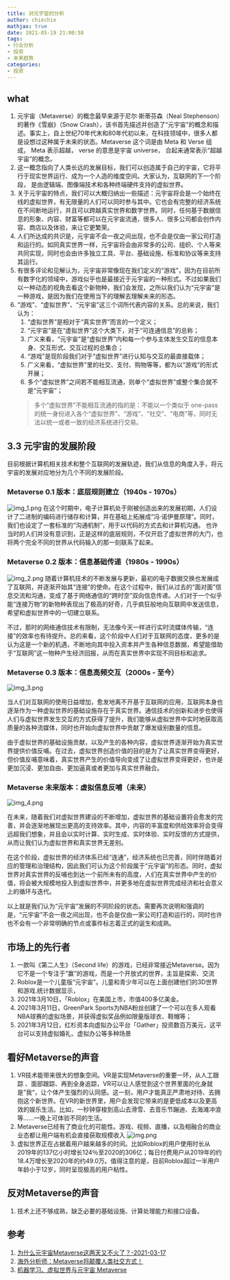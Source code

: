 ```yaml
---
title: 对元宇宙的分析
author: chiechie
mathjax: true
date: 2021-05-19 21:00:58
tags:
- 行业分析
- 投资
- 未来趋势
categories: 
- 投资
---
```


## what

1. 元宇宙（Metaverse）的概念最早来源于尼尔·斯蒂芬森（Neal Stephenson）的著作《雪崩》（Snow Crash），该书首先描述并创造了“元宇宙”的概念和描述。事实上，自上世纪70年代末和80年代初以来，在科技领域中，很多人都是设想过这种属于未来的状态。Metaverse 这个词是由 Meta 和 Verse 组成， Meta 表示超越， verse 的意思是宇宙 universe， 合起来通常表示“超越宇宙”的概念。
2. 这一概念指向了人类长远的发展目标，我们可以创造属于自己的宇宙，它将平行于现实世界运行、成为一个人造的维度空间。大家认为，互联网的下一个阶段， 是由逻辑端、图像端技术和各种终端硬件支持的虚拟世界。
3. 关于元宇宙的特点，我们可以大概归纳出一些描述：元宇宙将会是一个始终在线的虚拟世界，有无限量的人们可以同时参与其中。它也会有完整的经济系统在不间断地运行，并且可以跨越真实世界和数字世界。同时，任何基于数据信息的形象、内容、财富等都可以在元宇宙流通，很多人、很多公司都会创作内容、商店以及体验，来让它更繁荣。
4. 人们所达成的共识是，元宇宙不会一夜之间出现，也不会是仅由一家公司打造和运行的。如同真实世界一样，元宇宙将会由非常多的公司、组织、个人等来共同实现，同时也会由许多独立工具、平台、基础设施、标准和协议等来支持其运行。
5. 有很多评论和见解认为，元宇宙非常像现在我们定义的“游戏”，因为在目前所有数字化的领域中，游戏似乎也是最接近于元宇宙的一种形式。不过如果我们以一种动态的视角去看这个新物种，我们会发现，之所以我们认为“元宇宙”是一种游戏，是因为我们在使用当下的理解去理解未来的形态。
6. “游戏”、“虚拟世界”、“元宇宙”这三个词所代表内容的关系。总的来说，我们认为：
    1. “虚拟世界”是相对于“真实世界”而言的一个定义；
    2. “元宇宙”是在“虚拟世界”这个大类下，对于“可连通信息”的总称；
    3. 广义来看，“元宇宙”是“虚拟世界”内和每一个参与主体发生交互的信息本身、交互形式、交互过程的总集合；
    4. “游戏”是现阶段我们对于“虚拟世界”进行认知与交互的最直接载体；
    5. 广义来看，“虚拟世界”里的社交、支付、购物等等，都为以“游戏”的形式开展；
    6. 多个“虚拟世界”之间若不能相互流通，则单个“虚拟世界”或整个集合就不是“元宇宙”；
    >   多个“虚拟世界”不能相互流通的指的是：不能以一个类似于 one-pass 的统一身份进入各个“虚拟世界”、“游戏”、“社交”、“电商”等，同时无法以统一或者一致的经济系统进行交易。

## 3.3 元宇宙的发展阶段
目前根据计算机相关技术和整个互联网的发展轨迹，我们从信息的角度入手，将元宇宙的发展对应地分为几个不同的发展阶段。

### Metaverse 0.1 版本：底层规则建立（1940s - 1970s）
![img_1.png](img_1.png)
在这个时期中，电子计算机处于刚被创造出来的发展初期，人们设计了二进制的编码进行储存和计算，并在基础上拓展成“冯·诺伊曼原理”。同时，我们也设定了一套标准的“沟通机制”，用于以代码的方式去和计算机沟通。
也许当时的人们并没有意识到，正是这样的底层规则，不仅开启了虚拟世界的大门，也将两个完全不同的世界从代码输入的那一刻联系了起来。

### Metaverse 0.2 版本：信息基础传递（1980s - 1990s）
![img_2.png](img_2.png)
随着计算机技术的不断发展与更新，最初的电子数据交换也发展成了互联网，并逐渐开始其“连接”的使命。在这个过程中，我们从过去的“面对面”信息交流和沟通，变成了基于网络通信的“跨时空”双向信息传递。人们对于一个似乎能“连接万物”的新物种表现出了极高的好奇，几乎疯狂般地向互联网中发送信息，希望和虚拟世界中的一切建立联系。

不过，那时的网络通信技术有限制，无法像今天一样进行实时流媒体传输，“连接”的效率也有待提升。总的来看，这个阶段中人们对于互联网的态度，更多的是认为这是一个新的机遇，不断地向其中投入资本并产生各种信息数据，希望能借助于“互联网”这一物种产生经济回报，从而在真实世界中实现不同目标和追求。

### Metaverse 0.3 版本：信息高频交互（2000s - 至今）

![img_3.png](img_3.png)

当人们对互联网的使用日益增加，愈发地离不开基于互联网的应用，互联网本身也逐渐作为一种虚拟世界的基础设施存在于真实世界。通信技术的创新和进步也使得人们与虚拟世界发生交互的方式获得了提升，我们能够从虚拟世界中实时地获取高质量的各种流媒体，同时也开始向虚拟世界中贡献了爆发级别数量的信息。

由于虚拟世界的基础设施贡献，以及产生的各种内容，虚拟世界逐渐开始为真实世界提供价值反哺。在过去，虚拟世界创造价值的目的是为了让真实世界变得更好，但价值反哺意味着，真实世界产生的价值导向变成了让虚拟世界变得更好，也许是更加沉浸、更加自由、更加逼真或者更加与真实世界融合。


### Metaverse 未来版本：虚拟信息反哺（未来）

![img_4.png](img_4.png)

在未来，随着我们对虚拟世界建设的不断增加，虚拟世界的基础设置将会愈发的完善，并会逐渐地展现出更高的支持效率。其中，内容的丰富度和供给效率将会变得远超我们想象，并且会以实时计算、实时生成、实时体验、实时反馈的方式提供，从而让我们认为虚拟世界和真实世界无差别。


在这个阶段，虚拟世界的经济体系已经“连通”，经济系统也已完善，同时伴随着对应的管理和治理结构，因此我们可认为这个阶段属于“元宇宙”的形态。同时，虚拟世界对真实世界的反哺也到达一个前所未有的高度，人们在真实世界中产生的价值，将会被大规模地投入到虚拟世界中，并更多地在虚拟世界完成经济和社会意义上的循环与迭代。

以上就是我们认为“元宇宙”发展的不同阶段的状态。需要再次说明和强调的是，“元宇宙”不会一夜之间出现，也不会是仅由一家公司打造和运行的，同时也许也不会有一个非常明确的节点或事件标志着正式的诞生和成熟。


## 市场上的先行者

1. 一款叫《第二人生》（Second life）的游戏，已经非常接近Metaverse。因为它不是一个专注于“赢”的游戏，而是一个开放式的世界，主旨是探索、交流
2. Roblox是一个儿童版“元宇宙”。儿童和青少年可以在上面创建他们的3D世界和游戏.统计数据显示，
3. 2021年3月10日，「Roblox」在美国上市，市值400多亿美金。
4. 2021年3月11日，GreenPark Sports为NBA粉丝创建了一个可以在多人观看NBA球赛的虚拟场景，并获得虚拟奖品例如限量版球衣、鞋帽等；
5. 2021年3月12日，红杉资本向虚拟办公平台「Gather」投资数百万美元，这平台可以支持虚拟婚礼、虚拟办公等多种场景



## 看好Metaverse的声音

1. VR技术能带来很大的想象空间。VR是实现Metaverse的重要一环，从人工跟踪 、面部跟踪、再到全身追踪，VR可以让人感觉到这个世界里面的化身就是”我“，让个体产生强烈的认同感。这一刻，用户才能真正严肃地对待、去拥抱这个新世界。在VR的新世界里，用户会发现它带来的是更低成本以及更高效的娱乐生活。比如，一秒钟穿梭到高山去滑雪、去音乐节蹦迪、去海滩冲浪等……一晚上可体验不同的生活。
2. Metaverse已经有了商业化的可能性。游戏、视频、直播，以及相融合的商业业态都让用户端有机会直接获取规模收入
    ![img.png](./img.png)
3. 虚拟世界正在占据着用户越来越多的时间。比如Roblox的用户使用时长从2019年的137亿小时增长124％至2020的306亿；每日付费用户从2019年的约18.4万增长至2020年的约49.0万。值得注意的是，目前Roblox超过一半用户年龄小于12岁，同时呈现极高的用户粘性。


## 反对Metaverse的声音

1. 技术上还不够成熟，缺乏必要的基础设施、计算处理能力和接口设备。



## 参考
1. [为什么元宇宙Metaverse这两天又不火了？-2021-03-17](https://www.huxiu.com/article/415676.html)
2. [海外分析师：Metaverse将颠覆人类社交方式！](http://www.gamelook.com.cn/2021/03/416439)
3. [机器学习、虚拟世界与元宇宙 Metaverse](https://www.gcores.com/articles/129199)
